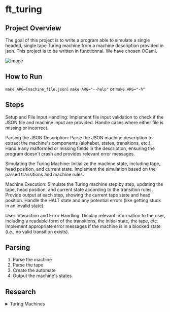 # ft_turing

## Project Overview

The goal of this project is to write a program able to simulate a single headed, single
tape Turing machine from a machine description provided in json. This project is to be written in functionnal. We have chosen OCaml. 

![image](https://github.com/user-attachments/assets/368afc2c-aaaa-4acf-bf5b-0209135b4179)


## How to Run 

```make ARG=[machine_file.json]```
```make ARG="--help"``` or ```make ARG="-h"```


## Steps 

Setup and File Input Handling:
Implement file input validation to check if the JSON file and machine input are provided.
Handle cases where either file is missing or incorrect.

Parsing the JSON Description:
Parse the JSON machine description to extract the machine's components (alphabet, states, transitions, etc.).
Handle any malformed or missing fields in the description, ensuring the program doesn't crash and provides relevant error messages.

Simulating the Turing Machine:
Initialize the machine state, including tape, head position, and current state.
Implement the simulation based on the parsed transitions and machine rules.

Machine Execution:
Simulate the Turing machine step by step, updating the tape, head position, and current state according to the transition rules.
Provide output at each step, showing the current tape state and head position.
Handle the HALT state and any potential errors (like getting stuck in an invalid state).

User Interaction and Error Handling:
Display relevant information to the user, including a readable form of the transitions, the initial state, the tape, etc.
Implement appropriate error messages if the machine is in a blocked state (i.e., no valid transition exists).

## Parsing

1. Parse the machine
2. Parse the tape 
3. Create the automate
4. Output the machine's states 


## Research 

<details><summary>Turing Machines</summary>


Relevant ressources :    
* [Stanford Article](https://plato.stanford.edu/entries/turing-machine/)
* [Jussieu Article, in french](https://www.liafa.jussieu.fr/~carton/Enseignement/Complexite/MasterInfo/Cours/turing.html)

</details>
